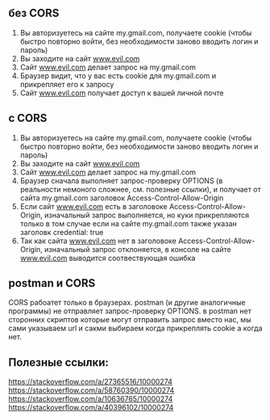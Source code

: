 ## без CORS
1. Вы авторизуетесь на сайте my.gmail.com, получаете cookie (чтобы быстро повторно войти, без необходимости заново вводить логин и пароль)
2. Вы заходите на сайт www.evil.com
3. Сайт www.evil.com делает запрос на my.gmail.com
4. Браузер видит, что у вас есть cookie для my.gmail.com и прикрепляет его к запросу
5. Сайт www.evil.com получает доступ к вашей личной почте
## с CORS
1. Вы авторизуетесь на сайте my.gmail.com, получаете cookie (чтобы быстро повторно войти, без необходимости заново вводить логин и пароль)
2. Вы заходите на сайт www.evil.com
3. Сайт www.evil.com делает запрос на my.gmail.com
4. Браузер сначала выполняет запрос-проверку OPTIONS (в реальности немоного сложнее, см. полезные ссылки),  и получает от сайта my.gmail.com заголовок Access-Control-Allow-Origin
5. Если сайт www.evil.com есть в заголовоке Access-Control-Allow-Origin, изначальный запрос выполняется, но куки прикрепляются только в том случае если на сайте my.gmail.com также указан заголовк credential: true
6. Так как сайта www.evil.com нет в заголовоке Access-Control-Allow-Origin, изначальный запрос отклоняется, в консоле на сайте www.evil.com выводится соотвествующая ошибка
## postman и CORS
CORS рабоатет только в браузерах.
postman (и другие аналогичные программы) не отправляет запрос-проверку OPTIONS.
в postman нет сторонних скриптов которые могут отправить запрос вместо нас, мы сами указываем url и сакми выбираем когда прикреплять cookie а когда нет.
## Полезные ссылки:
https://stackoverflow.com/a/27365516/10000274
https://stackoverflow.com/a/58760390/10000274
https://stackoverflow.com/a/10636765/10000274
https://stackoverflow.com/a/40396102/10000274
